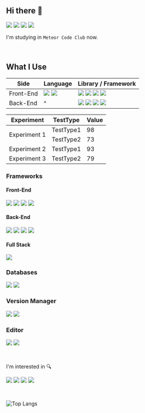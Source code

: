 ## Hi there 👋

<a href="https://github.com/meteor-code-club"><img src="https://img.shields.io/badge/Meteor_Code_Club-DE4F4F?style=for-the-badge&logo=Meteor&logoColor=white"></a>
<a href="https://min-9.github.io"><img src="https://img.shields.io/badge/blog-663399?style=for-the-badge&logo=gatsby&logoColor=white"></a>
<a href="https://www.instagram.com/min9.exe/"><img src="https://img.shields.io/badge/min9.exe-E4405F?style=for-the-badge&logo=instagram&logoColor=white"></a>
<a href="https://mail.google.com/mail/?view=cm&amp;fs=1&amp;to=mg07315@gmail.com" target="_blank"><img src="https://img.shields.io/badge/gmail-EA4335?style=for-the-badge&logo=gmail&logoColor=white"></a>

I'm studying in `Meteor Code Club` now.

<br />

## What I Use
|Side|Language|Library / Framework|
|---|---|---|
|Front-End|<a href="#"><img src="https://img.shields.io/badge/javascript-F7DF1E?style=for-the-badge&logo=javascript&logoColor=black"></a> <a href="#"><img src="https://img.shields.io/badge/typescript-3178C6?style=for-the-badge&logo=typescript&logoColor=white"></a>|<a href="#"><img src="https://img.shields.io/badge/react-61DAFB?style=for-the-badge&logo=react&logoColor=black"></a> <a href="#"><img src="https://img.shields.io/badge/vue.js-4FC08D?style=for-the-badge&logo=vue.js&logoColor=white"></a> <a href="#"><img src="https://img.shields.io/badge/tailwind_css-06B6D4?style=for-the-badge&logo=tailwind-css&logoColor=white"></a> <a href="#"><img src="https://img.shields.io/badge/material ui-007FFF?style=for-the-badge&logo=mui&logoColor=white"></a>|
|Back-End|^ |<a href="#"><img src="https://img.shields.io/badge/node.js-339933?style=for-the-badge&logo=node.js&logoColor=white"></a> <a href="#"><img src="https://img.shields.io/badge/express-EAEAEA?style=for-the-badge&logo=express&logoColor=black"></a> <a href="#"><img src="https://img.shields.io/badge/graphql-E10098?style=for-the-badge&logo=graphql&logoColor=white"></a> <a href="#"><img src="https://img.shields.io/badge/apollo_graphql-311C87?style=for-the-badge&logo=apollo-graphql&logoColor=white"></a>|

<table>
    <thead>
        <tr>
            <th>Experiment</th>
            <th>TestType</th>
            <th>Value</th>
        </tr>
    </thead>
    <tbody>
        <tr>
            <td rowspan=2>Experiment 1</td>
            <td>TestType1</td>
            <td>98</td>
        </tr>
        <tr>
            <td>TestType2</td>
            <td>73</td>
        </tr>
        <tr>
            <td>Experiment 2</td>
            <td>TestType1</td>
            <td>93</td>
        </tr>
        <tr>
            <td>Experiment 3</td>
            <td>TestType2</td>
            <td>79</td>
        </tr>
    </tbody>
</table>

### Frameworks
#### Front-End
<a href="#"><img src="https://img.shields.io/badge/javascript-F7DF1E?style=for-the-badge&logo=javascript&logoColor=black"></a>
<a href="#"><img src="https://img.shields.io/badge/typescript-3178C6?style=for-the-badge&logo=typescript&logoColor=white"></a>
<a href="#"><img src="https://img.shields.io/badge/react-61DAFB?style=for-the-badge&logo=react&logoColor=black"></a>
<a href="#"><img src="https://img.shields.io/badge/vue.js-4FC08D?style=for-the-badge&logo=vue.js&logoColor=white"></a>

#### Back-End
<a href="#"><img src="https://img.shields.io/badge/node.js-339933?style=for-the-badge&logo=node.js&logoColor=white"></a>
<a href="#"><img src="https://img.shields.io/badge/express-EAEAEA?style=for-the-badge&logo=express&logoColor=black"></a>
<a href="#"><img src="https://img.shields.io/badge/graphql-E10098?style=for-the-badge&logo=graphql&logoColor=white"></a>
<a href="#"><img src="https://img.shields.io/badge/apollo_graphql-311C87?style=for-the-badge&logo=apollo-graphql&logoColor=white"></a>

#### Full Stack
<a href="#"><img src="https://img.shields.io/badge/next.js-EAEAEA?style=for-the-badge&logo=next.js&logoColor=black"></a>

### Databases
<a href="#"><img src="https://img.shields.io/badge/mysql-4479A1?style=for-the-badge&logo=mysql&logoColor=white"></a>
<a href="#"><img src="https://img.shields.io/badge/notion-EAEAEA?style=for-the-badge&logo=notion&logoColor=black"></a>



### Version Manager
<a href="#"><img src="https://img.shields.io/badge/git-F05032?style=for-the-badge&logo=git&logoColor=white"></a>
<a href="#"><img src="https://img.shields.io/badge/github-181717?style=for-the-badge&logo=github&logoColor=white"></a>

### Editor
<a href="#"><img src="https://img.shields.io/badge/visual_studio_code-007ACC?style=for-the-badge&logo=visual-studio-code&logoColor=white"></a>
<a href="#"><img src="https://img.shields.io/badge/eclipse-2C2255?style=for-the-badge&logo=eclipse&logoColor=white"></a>

<br />

I'm interested in 🔍

<a href="#"><img src="https://img.shields.io/badge/kotlin-7F52FF?style=for-the-badge&logo=kotlin&logoColor=white"></a>
<a href="#"><img src="https://img.shields.io/badge/swift-F05138?style=for-the-badge&logo=swift&logoColor=white"></a>
<a href="#"><img src="https://img.shields.io/badge/dart-0175C2?style=for-the-badge&logo=dart&logoColor=white"></a>
<a href="#"><img src="https://img.shields.io/badge/flutter-02569B?style=for-the-badge&logo=flutter&logoColor=white"></a>

<br />

![Top Langs](https://github-readme-stats.vercel.app/api/top-langs/?username=min-9&layout=compact&theme=tokyonight)
